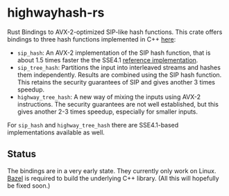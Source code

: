# highwayhash-rs

Rust Bindings to AVX-2-optimized SIP-like hash functions. This crate offers
bindings to three hash functions implemented in C++
[here](https://github.com/google/highwayhash):

- `sip_hash`: An AVX-2 implementation of the SIP hash function, that is about
  1.5 times faster the the SSE4.1 [reference
  implementation](https://github.com/floodyberry/supercop/blob/master/crypto_auth/siphash24/sse41/siphash.c).
- `sip_tree_hash`: Partitions the input into interleaved streams and hashes them
  independently. Results are combined using the SIP hash function. This retains
  the security guarantees of SIP and gives another 3 times speedup.
- `highway_tree_hash`: A new way of mixing the inputs using AVX-2 instructions.
  The security guarantees are not well established, but this gives another 2-3
  times speedup, especially for smaller inputs.

For `sip_hash` and `highway_tree_hash` there are SSE4.1-based implementations
available as well.

## Status

The bindings are in a very early state. They currently only work on Linux.
[Bazel](http://bazel.io) is required to build the underlying C++ library. (All
this will hopefully be fixed soon.)
